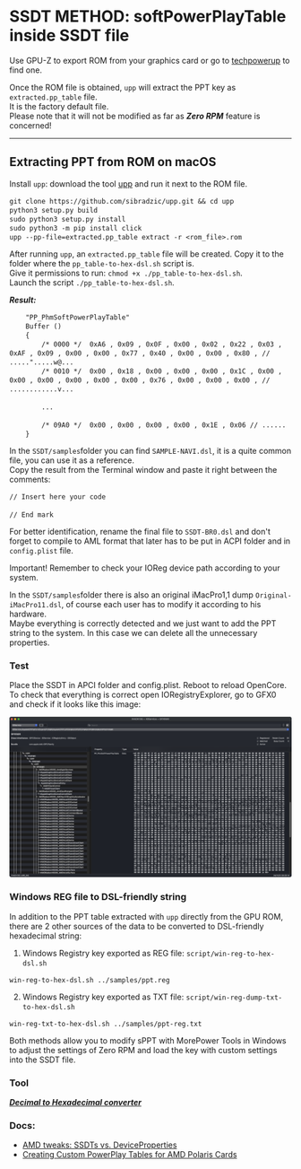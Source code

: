 # SSDT METHOD: softPowerPlayTable inside SSDT file

Use GPU-Z to export ROM from your graphics card or go to [techpowerup](https://www.techpowerup.com/gpu-specs/) to find one.

Once the ROM file is obtained, `upp` will extract the PPT key as `extracted.pp_table` file.\
It is the factory default file.\
Please note that it will not be modified as far as ***Zero RPM*** feature is concerned!

----

## Extracting PPT from ROM on macOS

Install `upp`: download the tool [upp](https://github.com/sibradzic/upp) and run it next to the ROM file.

```
git clone https://github.com/sibradzic/upp.git && cd upp
python3 setup.py build
sudo python3 setup.py install
sudo python3 -m pip install click
upp --pp-file=extracted.pp_table extract -r <rom_file>.rom
```

After running `upp`, an `extracted.pp_table` file will be created. Copy it to the folder where the `pp_table-to-hex-dsl.sh` script is.\
Give it permissions to run: `chmod +x ./pp_table-to-hex-dsl.sh`.\
Launch the script `./pp_table-to-hex-dsl.sh`.

***Result:***

```text
	"PP_PhmSoftPowerPlayTable"
	Buffer ()
	{
		/* 0000 */  0xA6 , 0x09 , 0x0F , 0x00 , 0x02 , 0x22 , 0x03 , 0xAF , 0x09 , 0x00 , 0x00 , 0x77 , 0x40 , 0x00 , 0x00 , 0x80 , // .....".....w@...
		/* 0010 */  0x00 , 0x18 , 0x00 , 0x00 , 0x00 , 0x1C , 0x00 , 0x00 , 0x00 , 0x00 , 0x00 , 0x00 , 0x76 , 0x00 , 0x00 , 0x00 , // ............v...

		...

		/* 09A0 */  0x00 , 0x00 , 0x00 , 0x00 , 0x1E , 0x06 // ......
	}
```

In the `SSDT/samples`folder you can find `SAMPLE-NAVI.dsl`, it is a quite common file, you can use it as a reference.\
Copy the result from the Terminal window and paste it right between the comments:

```
// Insert here your code

// End mark
```

For better identification, rename the final file to `SSDT-BR0.dsl` and don't forget to compile to AML format that later has to be put in ACPI folder and in `config.plist` file.

Important! Remember to check your IOReg device path according to your system.

In the `SSDT/samples`folder there is also an original iMacPro1,1 dump `Original-iMacPro11.dsl`, of course each user has to modify it according to his hardware.\
Maybe everything is correctly detected and we just want to add the PPT string to the system. In this case we can delete all the unnecessary properties.

### Test

Place the SSDT in APCI folder and config.plist. Reboot to reload OpenCore. To check that everything is correct open IORegistryExplorer, go to GFX0 and check if it looks like this image:

![IOReg](./IOreg-gfx0-ppt.png)

### Windows REG file to DSL-friendly string

In addition to the PPT table extracted with `upp` directly from the GPU ROM, there are 2 other sources of the data to be converted to DSL-friendly hexadecimal string:

1. Windows Registry key exported as REG file: `script/win-reg-to-hex-dsl.sh`
```
win-reg-to-hex-dsl.sh ../samples/ppt.reg
```

2. Windows Registry key exported as TXT file: `script/win-reg-dump-txt-to-hex-dsl.sh`
```
win-reg-txt-to-hex-dsl.sh ../samples/ppt-reg.txt
```

Both methods allow you to modify sPPT with MorePower Tools in Windows to adjust the settings of Zero RPM and load the key with custom settings into the SSDT file.

### Tool

[***Decimal to Hexadecimal converter***](https://www.rapidtables.com/convert/number/decimal-to-hex.html)

### Docs:

   * [AMD tweaks: SSDTs vs. DeviceProperties](https://github.com/5T33Z0/OC-Little-Translated/tree/main/11_Graphics/GPU/AMD_Radeon_Tweaks#method-2-selecting-specific-amd-framebuffers-via-deviceproperties)
   * [Creating Custom PowerPlay Tables for AMD Polaris Cards](https://github.com/5T33Z0/OC-Little-Translated/blob/main/11_Graphics/GPU/AMD_Radeon_Tweaks/Polaris_PowerPlay_Tables.md)
